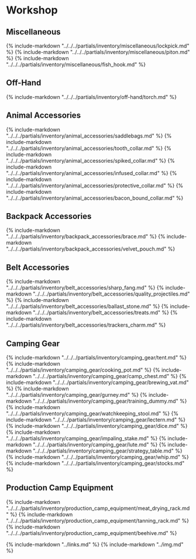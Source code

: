 # Workshop

## Miscellaneous
{% include-markdown "../../../partials/inventory/miscellaneous/lockpick.md" %}
{% include-markdown "../../../partials/inventory/miscellaneous/piton.md" %}
{% include-markdown "../../../partials/inventory/miscellaneous/fish_hook.md" %}

## Off-Hand
{% include-markdown "../../../partials/inventory/off-hand/torch.md" %}

## Animal Accessories
{% include-markdown "../../../partials/inventory/animal_accessories/saddlebags.md" %}
{% include-markdown "../../../partials/inventory/animal_accessories/tooth_collar.md" %}
{% include-markdown "../../../partials/inventory/animal_accessories/spiked_collar.md" %}
{% include-markdown "../../../partials/inventory/animal_accessories/infused_collar.md" %}
{% include-markdown "../../../partials/inventory/animal_accessories/protective_collar.md" %}
{% include-markdown "../../../partials/inventory/animal_accessories/bacon_bound_collar.md" %}

## Backpack Accessories
{% include-markdown "../../../partials/inventory/backpack_accessories/brace.md" %}
{% include-markdown "../../../partials/inventory/backpack_accessories/velvet_pouch.md" %}

## Belt Accessories
{% include-markdown "../../../partials/inventory/belt_accessories/sharp_fang.md" %}
{% include-markdown "../../../partials/inventory/belt_accessories/quality_projectiles.md" %}
{% include-markdown "../../../partials/inventory/belt_accessories/ballast_stone.md" %}
{% include-markdown "../../../partials/inventory/belt_accessories/treats.md" %}
{% include-markdown "../../../partials/inventory/belt_accessories/trackers_charm.md" %}

## Camping Gear
{% include-markdown "../../../partials/inventory/camping_gear/tent.md" %}
{% include-markdown "../../../partials/inventory/camping_gear/cooking_pot.md" %}
{% include-markdown "../../../partials/inventory/camping_gear/camp_chest.md" %}
{% include-markdown "../../../partials/inventory/camping_gear/brewing_vat.md" %}
{% include-markdown "../../../partials/inventory/camping_gear/gurney.md" %}
{% include-markdown "../../../partials/inventory/camping_gear/training_dummy.md" %}
{% include-markdown "../../../partials/inventory/camping_gear/watchkeeping_stool.md" %}
{% include-markdown "../../../partials/inventory/camping_gear/lectern.md" %}
{% include-markdown "../../../partials/inventory/camping_gear/dice.md" %}
{% include-markdown "../../../partials/inventory/camping_gear/impaling_stake.md" %}
{% include-markdown "../../../partials/inventory/camping_gear/lute.md" %}
{% include-markdown "../../../partials/inventory/camping_gear/strategy_table.md" %}
{% include-markdown "../../../partials/inventory/camping_gear/whip.md" %}
{% include-markdown "../../../partials/inventory/camping_gear/stocks.md" %}

## Production Camp Equipment
{% include-markdown "../../../partials/inventory/production_camp_equipment/meat_drying_rack.md" %}
{% include-markdown "../../../partials/inventory/production_camp_equipment/tanning_rack.md" %}
{% include-markdown "../../../partials/inventory/production_camp_equipment/beehive.md" %}

{% include-markdown "../links.md" %}
{% include-markdown "../img.md" %}
